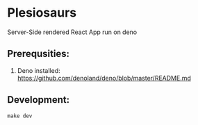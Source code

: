 # Plesiosaurs

Server-Side rendered React App run on deno

## Prerequsities:
1. Deno installed:
https://github.com/denoland/deno/blob/master/README.md

## Development:
`
make dev
`
